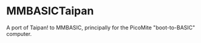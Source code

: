 # MMBASICTaipan
A port of Taipan! to MMBASIC, principally for the PicoMite "boot-to-BASIC" computer.
